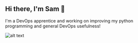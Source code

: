## Hi there, I'm Sam 👋
I'm a DevOps apprentice and working on improving my python programming and general DevOps usefulness!

![alt text](https://www.codewars.com/users/samdroberts87/badges/large)
